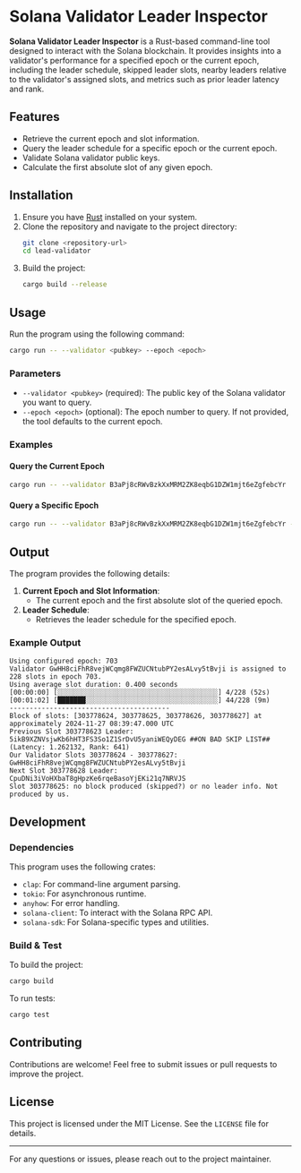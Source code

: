 
# Solana Validator Leader Inspector

**Solana Validator Leader Inspector** is a Rust-based command-line tool designed to interact with the Solana blockchain. It provides insights into a validator's performance for a specified epoch or the current epoch, including the leader schedule, skipped leader slots, nearby leaders relative to the validator's assigned slots, and metrics such as prior leader latency and rank.

## Features

- Retrieve the current epoch and slot information.
- Query the leader schedule for a specific epoch or the current epoch.
- Validate Solana validator public keys.
- Calculate the first absolute slot of any given epoch.

## Installation

1. Ensure you have [Rust](https://www.rust-lang.org/tools/install) installed on your system.
2. Clone the repository and navigate to the project directory:
   ```bash
   git clone <repository-url>
   cd lead-validator
   ```
3. Build the project:
   ```bash
   cargo build --release
   ```

## Usage

Run the program using the following command:

```bash
cargo run -- --validator <pubkey> --epoch <epoch>
```

### Parameters

- `--validator <pubkey>` (required): The public key of the Solana validator you want to query.
- `--epoch <epoch>` (optional): The epoch number to query. If not provided, the tool defaults to the current epoch.

### Examples

#### Query the Current Epoch

```bash
cargo run -- --validator B3aPj8cRWvBzkXxMRM2ZK8eqbG1DZW1mjt6eZgfebcYr
```

#### Query a Specific Epoch

```bash
cargo run -- --validator B3aPj8cRWvBzkXxMRM2ZK8eqbG1DZW1mjt6eZgfebcYr --epoch 250
```

## Output

The program provides the following details:

1. **Current Epoch and Slot Information**:
   - The current epoch and the first absolute slot of the queried epoch.
2. **Leader Schedule**:
   - Retrieves the leader schedule for the specified epoch.

### Example Output

```text
Using configured epoch: 703
Validator GwHH8ciFhR8vejWCqmg8FWZUCNtubPY2esALvy5tBvji is assigned to 228 slots in epoch 703.
Using average slot duration: 0.400 seconds
[00:00:00] [░░░░░░░░░░░░░░░░░░░░░░░░░░░░░░░░░░░░░░░░] 4/228 (52s)
[00:01:02] [███████░░░░░░░░░░░░░░░░░░░░░░░░░░░░░░░░░] 44/228 (9m)                                                                
----------------------------------------
Block of slots: [303778624, 303778625, 303778626, 303778627] at approximately 2024-11-27 08:39:47.000 UTC
Previous Slot 303778623 Leader: 5ikB9XZNVsjwKb6hHT3FS3So1Z1SrDvU5yaniWEQyDEG ##ON BAD SKIP LIST## (Latency: 1.262132, Rank: 641)
Our Validator Slots 303778624 - 303778627: GwHH8ciFhR8vejWCqmg8FWZUCNtubPY2esALvy5tBvji
Next Slot 303778628 Leader: CpuDNi3iVoHXbaT8gHpzKe6rqeBasoYjEKi21q7NRVJS
Slot 303778625: no block produced (skipped?) or no leader info. Not produced by us.
```

## Development

### Dependencies

This program uses the following crates:

- `clap`: For command-line argument parsing.
- `tokio`: For asynchronous runtime.
- `anyhow`: For error handling.
- `solana-client`: To interact with the Solana RPC API.
- `solana-sdk`: For Solana-specific types and utilities.

### Build & Test

To build the project:
```bash
cargo build
```

To run tests:
```bash
cargo test
```

## Contributing

Contributions are welcome! Feel free to submit issues or pull requests to improve the project.

## License

This project is licensed under the MIT License. See the `LICENSE` file for details.

---

For any questions or issues, please reach out to the project maintainer.
